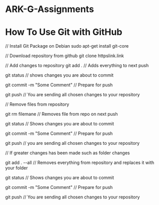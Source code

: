 # ARK-G-Assignments

# How To Use Git with GitHub
// Install Git Package on Debian
sudo apt-get install git-core

// Download repository from github
git clone httpslink.link

// Add changes to repository
git add .           // Adds everything to next push

git status            // shows changes you are about to commit

git commit -m "Some Comment"  // Prepare for push

git push            // You are sending all chosen changes to your repository

// Remove files from repository

git rm filemane         // Removes file from repo on next push

git status            // Shows changes you are about to commit

git commit -m "Some Comment"  // Prepare for push

git push            // you are sending all chosen changes to your repository

// If greater changes has been made such as folder changes

git add . --all         // Removes everything from repository and replaces it with your folder

git status            // Shows changes you are about to commit

git commit -m "Some Comment"  // Prepare for push

git push            // You are sending all chosen changes to your repository


